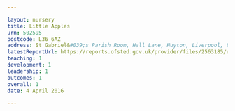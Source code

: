 ```yaml
---

layout: nursery
title: Little Apples
urn: 502595
postcode: L36 6AZ
address: St Gabriel&#039;s Parish Room, Hall Lane, Huyton, Liverpool, L36 6AZ
latestReportUrl: https://reports.ofsted.gov.uk/provider/files/2563185/urn/502595.pdf
teaching: 1
development: 1
leadership: 1
outcomes: 1
overall: 1
date: 4 April 2016

---
```


